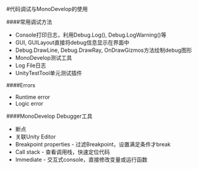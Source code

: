 #代码调试与MonoDevelop的使用


####常用调试方法
* Console打印日志，利用Debug.Log(), Debug.LogWarning()等
* GUI, GUILayout直接将debug信息显示在界面中
* Debug.DrawLine, Debug.DrawRay, OnDrawGizmos方法绘制debug图形
* MonoDevelop测试工具
* Log File日志
* UnityTestTool单元测试插件

####Errors
* Runtime error
* Logic error

####MonoDevelop Debugger工具
* 断点
* 关联Unity Editor
* Breakpoint properties - 过滤Breakpoint，设置满足条件才break
* Call stack - 查看调用栈，快速定位代码
* Immediate - 交互式console，直接修改变量或运行函数
